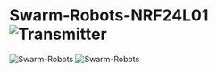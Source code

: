 # Swarm-Robots-NRF24L01![Transmitter](https://user-images.githubusercontent.com/75194490/210286645-44ff14bd-73fa-47b3-af60-80e699cda55c.jpg)
![Swarm-Robots](https://user-images.githubusercontent.com/75194490/210286647-894e8da1-b762-490f-8ae4-1e84c761a5ab.jpg)
![Swarm-Robots](https://user-images.githubusercontent.com/75194490/210286659-fdbd117b-14e3-4fe2-847e-402bedef9b31.jpg)
